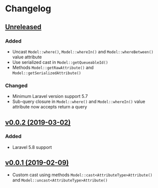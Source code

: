 # Changelog

## [Unreleased](https://github.com/jn-jairo/laravel-eloquent-cast/compare/v0.0.2...master)

### Added
- Uncast `Model::where()`, `Model::whereIn()` and `Model::whereBetween()` value attribute
- Use serialized cast in `Model::getQueueableId()`
- Methods `Model::getRawAttribute()` and `Model::getSerializedAttribute()`

### Changed
- Minimum Laravel version support 5.7
- Sub-query closure in `Model::where()` and `Model::whereIn()` value attribute now accepts return a query

## [v0.0.2 (2019-03-02)](https://github.com/jn-jairo/laravel-eloquent-cast/compare/v0.0.1...v0.0.2)

### Added
- Laravel 5.8 support

## [v0.0.1 (2019-02-09)](https://github.com/jn-jairo/laravel-eloquent-cast/commit/d61e4cd3419f59e3c65dd6fd3a2f5ac87a2e38ad)
- Custom cast using methods `Model::cast<AttributeType>Attribute()` and `Model::uncast<AttributeType>Attribute()`
